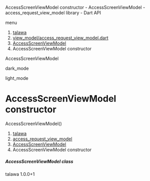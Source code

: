 




AccessScreenViewModel constructor - AccessScreenViewModel - access\_request\_view\_model library - Dart API







menu

1. [talawa](../../index.html)
2. [view\_model/access\_request\_view\_model.dart](../../file-___home_harshil_Desktop_open-source_palisadoes_talawa_lib_view_model_access_request_view_model/)
3. [AccessScreenViewModel](../../file-___home_harshil_Desktop_open-source_palisadoes_talawa_lib_view_model_access_request_view_model/AccessScreenViewModel-class.html)
4. AccessScreenViewModel constructor

AccessScreenViewModel


dark\_mode

light\_mode




# AccessScreenViewModel constructor


AccessScreenViewModel()

 


1. [talawa](../../index.html)
2. [access\_request\_view\_model](../../file-___home_harshil_Desktop_open-source_palisadoes_talawa_lib_view_model_access_request_view_model/)
3. [AccessScreenViewModel](../../file-___home_harshil_Desktop_open-source_palisadoes_talawa_lib_view_model_access_request_view_model/AccessScreenViewModel-class.html)
4. AccessScreenViewModel constructor

##### AccessScreenViewModel class





talawa
1.0.0+1






